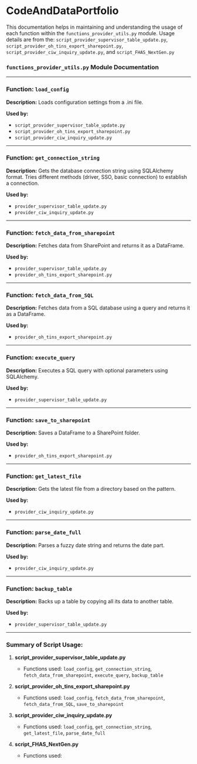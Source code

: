 # CodeAndDataPortfolio

This documentation helps in maintaining and understanding the usage of each function within the `functions_provider_utils.py` module.
Usage details are from the: `script_provider_supervisor_table_update.py`, `script_provider_oh_tins_export_sharepoint.py`, `script_provider_ciw_inquiry_update.py`, and `script_FHAS_NextGen.py`

### `functions_provider_utils.py` Module Documentation

---

### Function: `load_config`

**Description:** 
Loads configuration settings from a .ini file.

**Used by:**
- `script_provider_supervisor_table_update.py`
- `script_provider_oh_tins_export_sharepoint.py`
- `script_provider_ciw_inquiry_update.py`

---

### Function: `get_connection_string`

**Description:**
Gets the database connection string using SQLAlchemy format. Tries different methods (driver, SSO, basic connection) to establish a connection.

**Used by:**
- `provider_supervisor_table_update.py`
- `provider_ciw_inquiry_update.py`

---

### Function: `fetch_data_from_sharepoint`

**Description:**
Fetches data from SharePoint and returns it as a DataFrame.

**Used by:**
- `provider_supervisor_table_update.py`
- `provider_oh_tins_export_sharepoint.py`

---

### Function: `fetch_data_from_SQL`

**Description:**
Fetches data from a SQL database using a query and returns it as a DataFrame.

**Used by:**
- `provider_oh_tins_export_sharepoint.py`

---

### Function: `execute_query`

**Description:**
Executes a SQL query with optional parameters using SQLAlchemy.

**Used by:**
- `provider_supervisor_table_update.py`

---

### Function: `save_to_sharepoint`

**Description:**
Saves a DataFrame to a SharePoint folder.

**Used by:**
- `provider_oh_tins_export_sharepoint.py`

---

### Function: `get_latest_file`

**Description:**
Gets the latest file from a directory based on the pattern.

**Used by:**
- `provider_ciw_inquiry_update.py`

---

### Function: `parse_date_full`

**Description:**
Parses a fuzzy date string and returns the date part.

**Used by:**
- `provider_ciw_inquiry_update.py`

---

### Function: `backup_table`

**Description:**
Backs up a table by copying all its data to another table.

**Used by:**
- `provider_supervisor_table_update.py`

---

### Summary of Script Usage:

1. **script_provider_supervisor_table_update.py**
    - Functions used: `load_config`, `get_connection_string`, `fetch_data_from_sharepoint`, `execute_query`, `backup_table`

2. **script_provider_oh_tins_export_sharepoint.py**
    - Functions used: `load_config`, `fetch_data_from_sharepoint`, `fetch_data_from_SQL`, `save_to_sharepoint`

3. **script_provider_ciw_inquiry_update.py**
    - Functions used: `load_config`, `get_connection_string`, `get_latest_file`, `parse_date_full`

4. **script_FHAS_NextGen.py**
    - Functions used: 

